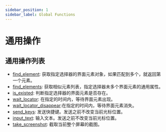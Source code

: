 ```yaml
---
sidebar_position: 1
sidebar_label: Global Functions
---
```

# 通用操作 

## 通用操作列表 
- [find_element](./find_element.md): 获取指定选择器的界面元素对象，如果匹配到多个，就返回第一个元素。
- [find_elements](./find_elements.md): 获取相似元素列表，指定选择器未多个界面元素的通用属性。
- [is_existed](./is_existed.md): 判断指定选择器的界面元素是否存在。
- [wait_locator](./wait_locator.md): 在指定的时间内，等待界面元素出现。
- [wait_locator_disappear](./wait_locator_disappear.md):在指定的时间内，等待界面元素消失。
- [send_keys](./send_keys.md): 发送快捷键。发送之前不改变当前光标位置。
- [input_text](./input_text.md): 输入文本。发送之前不改变当前光标位置。
- [take_screenshot](./take_screenshot.md): 截取当前整个屏幕的截图。
